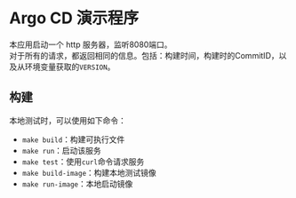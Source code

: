 # Argo CD 演示程序

本应用启动一个 http 服务器，监听8080端口。<br>
对于所有的请求，都返回相同的信息。包括：构建时间，构建时的CommitID，以及从环境变量获取的`VERSION`。

## 构建

本地测试时，可以使用如下命令：
* `make build`：构建可执行文件
* `make run`：启动该服务
* `make test`：使用`curl`命令请求服务
* `make build-image`：构建本地测试镜像
* `make run-image`：本地启动镜像

